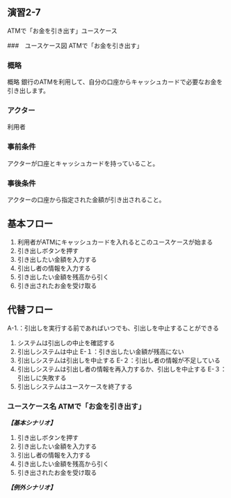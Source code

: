 ## 演習2-7
ATMで「お金を引き出す」ユースケース

###　ユースケース図
ATMで「お金を引き出す」

### 概略
概略 銀行のATMを利用して、自分の口座からキャッシュカードで必要なお金を引き出します。
### アクター 
利用者
### 事前条件 
アクターが口座とキャッシュカードを持っていること。
### 事後条件 
アクターの口座から指定された金額が引き出されること。

## 基本フロー

1. 利用者がATMにキャッシュカードを入れるとこのユースケースが始まる
2. 引き出しボタンを押す
3. 引き出したい金額を入力する
4. 引出し者の情報を入力する
5. 引き出したい金額を残高から引く
6. 引き出されたお金を受け取る

## 代替フロー
A-1.：引出しを実行する前であればいつでも、引出しを中止することができる
1. システムは引出しの中止を確認する
2. 引出しシステムは中止
E-１：引き出したい金額が残高にない
1. 引出しシステムは引出しを中止する
E-２：引出し者の情報が不足している
1. 引出しシステムは引出し者の情報を再入力するか、引出しを中止する
E-３：引出しに失敗する
1. 引出しシステムはユースケースを終了する


### ユースケース名 ATMで「お金を引き出す」
***【基本シナリオ】***
1. 引き出しボタンを押す
2. 引き出したい金額を入力する
3. 引出し者の情報を入力する
4. 引き出したい金額を残高から引く
5. 引き出されたお金を受け取る

***【例外シナリオ】***
